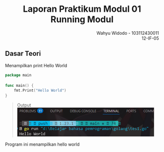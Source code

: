 # <h1 align="center">Laporan Praktikum Modul 01 <br> Running Modul</h1>
<p align="end">Wahyu Widodo - 103112430011 <br>12-IF-05</p>

## Dasar Teori

Menampilkan print Hello World

```go
package main

func main() {
	fmt.Print("Hello World")
}
```

> Output <br>
> ![Screenshot bagian x](output/hello_world.png)

Program ini menampilkan hello world

